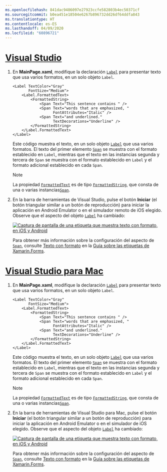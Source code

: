 ```yaml
---
ms.openlocfilehash: 841dac9486097e27923ccfe582803b4ec50371cf
ms.sourcegitcommit: b0ea451e18504e6267b896732dd26df64ddfa843
ms.translationtype: HT
ms.contentlocale: es-ES
ms.lasthandoff: 04/09/2020
ms.locfileid: "60896721"
---
```

# <a name="visual-studio"></a>[Visual Studio](#tab/vswin)

1. En **MainPage.xaml**, modifique la declaración [`Label`](xref:Xamarin.Forms.Label) para presentar texto que usa varios formatos, en un solo objeto `Label`.

    ```xaml
    <Label TextColor="Gray"
           FontSize="Medium">
        <Label.FormattedText>
            <FormattedString>
                <Span Text="This sentence contains " />
                <Span Text="words that are emphasized, "
                      FontAttributes="Italic" />
                <Span Text="and underlined."
                      TextDecorations="Underline" />
            </FormattedString>
        </Label.FormattedText>
    </Label>
    ```

    Este código muestra el texto, en un solo objeto [`Label`](xref:Xamarin.Forms.Label) que usa varios formatos. El texto del primer elemento [`Span`](xref:Xamarin.Forms.Span) se muestra con el formato establecido en `Label`, mientras que el texto en las instancias segunda y tercera de `Span` se muestra con el formato establecido en `Label` y el formato adicional establecido en cada `Span`.

    > [!NOTE]
    > La propiedad [`FormattedText`](xref:Xamarin.Forms.Label.FormattedText) es de tipo [`FormattedString`](xref:Xamarin.Forms.FormattedString), que consta de una o varias instancias[`Span`](xref:Xamarin.Forms.Span).

1. En la barra de herramientas de Visual Studio, pulse el botón **Iniciar** (el botón triangular similar a un botón de reproducción) para iniciar la aplicación en Android Emulator o en el simulador remoto de iOS elegido. Observe que el aspecto del objeto [`Label`](xref:Xamarin.Forms.Label) ha cambiado:

    [![Captura de pantalla de una etiqueta que muestra texto con formato, en iOS y Android](../images/label-formatted-text.png "Etiqueta con texto con formato")](../images/label-formatted-text-large.png#lightbox "Etiqueta con texto con formato")

    Para obtener más información sobre la configuración del aspecto de [`Span`](xref:Xamarin.Forms.Span), consulte [Texto con formato](~/xamarin-forms/user-interface/text/label.md#formatted-text) en la [Guía sobre las etiquetas de Xamarin.Forms](~/xamarin-forms/user-interface/text/label.md).

# <a name="visual-studio-for-mac"></a>[Visual Studio para Mac](#tab/vsmac)

1. En **MainPage.xaml**, modifique la declaración [`Label`](xref:Xamarin.Forms.Label) para presentar texto que usa varios formatos, en un solo objeto `Label`.

    ```xaml
    <Label TextColor="Gray"
           FontSize="Medium">
        <Label.FormattedText>
            <FormattedString>
                <Span Text="This sentence contains " />
                <Span Text="words that are emphasized, "
                      FontAttributes="Italic" />
                <Span Text="and underlined."
                      TextDecorations="Underline" />
            </FormattedString>
        </Label.FormattedText>
    </Label>
    ```

    Este código muestra el texto, en un solo objeto [`Label`](xref:Xamarin.Forms.Label) que usa varios formatos. El texto del primer elemento [`Span`](xref:Xamarin.Forms.Span) se muestra con el formato establecido en `Label`, mientras que el texto en las instancias segunda y tercera de `Span` se muestra con el formato establecido en `Label` y el formato adicional establecido en cada `Span`.

    > [!NOTE]
    > La propiedad [`FormattedText`](xref:Xamarin.Forms.Label.FormattedText) es de tipo [`FormattedString`](xref:Xamarin.Forms.FormattedString), que consta de una o varias instancias[`Span`](xref:Xamarin.Forms.Span).

1. En la barra de herramientas de Visual Studio para Mac, pulse el botón **Iniciar** (el botón triangular similar a un botón de reproducción) para iniciar la aplicación en Android Emulator o en el simulador de iOS elegido. Observe que el aspecto del objeto [`Label`](xref:Xamarin.Forms.Label) ha cambiado:

    [![Captura de pantalla de una etiqueta que muestra texto con formato, en iOS y Android](../images/label-formatted-text.png "Etiqueta con texto con formato")](../images/label-formatted-text-large.png#lightbox "Etiqueta con texto con formato")

    Para obtener más información sobre la configuración del aspecto de [`Span`](xref:Xamarin.Forms.Span), consulte [Texto con formato](~/xamarin-forms/user-interface/text/label.md#formatted-text) en la [Guía sobre las etiquetas de Xamarin.Forms](~/xamarin-forms/user-interface/text/label.md).
